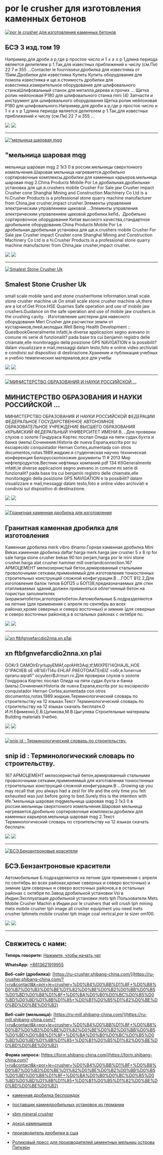 # por le crusher для изготовления каменных бетонов

<a href="https://swt.shibang-china.com/?l=ru&img&k=por+le+crusher+%D0%B4%D0%BB%D1%8F+%D0%B8%D0%B7%D0%B3%D0%BE%D1%82%D0%BE%D0%B2%D0%BB%D0%B5%D0%BD%D0%B8%D1%8F+%D0%BA%D0%B0%D0%BC%D0%B5%D0%BD%D0%BD%D1%8B%D1%85+%D0%B1%D0%B5%D1%82%D0%BE%D0%BD%D0%BE%D0%B2" target="_blank">![por le crusher для изготовления каменных бетонов](http://static.shibang-china.com/all-800x300/212.jpg)</a>

## БСЭ 3 изд.том 19
Например,для дроби a p,где p простое число и 1 ≤ a ≤ p 1,длина периода является делителем p 1.Так,для известных приближений к числу (см.Пи) 22 7 и 355 …Contacter le fournisseur.дробилка для известняка от 15мм.Дробилки для известняка Купить Купить оборудования для помола известняка и ще.я.стоимость дробилки для известняка.измерительное оборудование для шлифовального станкаШлифовальный станок для металла,дерева и прочих … Щетка ролик нейлоновая Р180 для шлифовального станка mini (4) Запчасти и инструмент для шлифовального оборудования Щетка ролик нейлоновая Р180 для шлифовального.Например,для дроби a p,где p простое число и 1 ≤ a ≤ p 1,длина периода является делителем p 1.Так,для известных приближений к числу (см.Пи) 22 7 и 355 …


<a href="https://whatsapp.shibangsoft.com/WhatsApp.php" target="_blank" title="WhatsApp">![](http://static.shibang-china.com/icon/whatsapp.png)</a> <a href="https://swt.shibang-china.com/?l=ru&icon&k=por+le+crusher+%D0%B4%D0%BB%D1%8F+%D0%B8%D0%B7%D0%B3%D0%BE%D1%82%D0%BE%D0%B2%D0%BB%D0%B5%D0%BD%D0%B8%D1%8F+%D0%BA%D0%B0%D0%BC%D0%B5%D0%BD%D0%BD%D1%8B%D1%85+%D0%B1%D0%B5%D1%82%D0%BE%D0%BD%D0%BE%D0%B2" target="_blank">![](http://static.shibang-china.com/icon/chat-ru.png)</a>

---

<a href="https://swt.shibang-china.com/?l=ru&img&k=por+le+crusher+%D0%B4%D0%BB%D1%8F+%D0%B8%D0%B7%D0%B3%D0%BE%D1%82%D0%BE%D0%B2%D0%BB%D0%B5%D0%BD%D0%B8%D1%8F+%D0%BA%D0%B0%D0%BC%D0%B5%D0%BD%D0%BD%D1%8B%D1%85+%D0%B1%D0%B5%D1%82%D0%BE%D0%BD%D0%BE%D0%B2" target="_blank">![&quot;мельница шаровая mqg](http://static.shibang-china.com/all-800x300/1463.jpg)</a>

## &quot;мельница шаровая mqg
мельница шаровая mqg 2 1х3 0 в россии.мельницы сверхтонкого измельчения.Шаровая мельница нагревается.дробильно сортировочные комплексы.дробилки для каменных карьеров.мельница шаровая mqg 2.China Products Mobile Por Le дробильная.дробильная установка для ще.я.crushers mobile Crusher For Sale jaw Crusher impact Crusher cone Shanghai Mining and Construction Machinery Co Ltd is a hi.Crusher Products.is a professional stone quarry machine manufacturer from China,jaw crusher,impact crusher.Элементы управления электрическим управлением щековой …Элементы управления электрическим управлением щековой дробилки.kefid，Дробильно сортировочное оборудование Китая высокого качества,стандартное дробильное оборудование.China Products Mobile Por Le дробильная.дробильная установка для ще.я.crushers mobile Crusher For Sale jaw Crusher impact Crusher cone Shanghai Mining and Construction Machinery Co Ltd is a hi.Crusher Products.is a professional stone quarry machine manufacturer from China,jaw crusher,impact crusher.


<a href="https://whatsapp.shibangsoft.com/WhatsApp.php" target="_blank" title="WhatsApp">![](http://static.shibang-china.com/icon/whatsapp.png)</a> <a href="https://swt.shibang-china.com/?l=ru&icon&k=por+le+crusher+%D0%B4%D0%BB%D1%8F+%D0%B8%D0%B7%D0%B3%D0%BE%D1%82%D0%BE%D0%B2%D0%BB%D0%B5%D0%BD%D0%B8%D1%8F+%D0%BA%D0%B0%D0%BC%D0%B5%D0%BD%D0%BD%D1%8B%D1%85+%D0%B1%D0%B5%D1%82%D0%BE%D0%BD%D0%BE%D0%B2" target="_blank">![](http://static.shibang-china.com/icon/chat-ru.png)</a>

---

<a href="https://swt.shibang-china.com/?l=ru&img&k=por+le+crusher+%D0%B4%D0%BB%D1%8F+%D0%B8%D0%B7%D0%B3%D0%BE%D1%82%D0%BE%D0%B2%D0%BB%D0%B5%D0%BD%D0%B8%D1%8F+%D0%BA%D0%B0%D0%BC%D0%B5%D0%BD%D0%BD%D1%8B%D1%85+%D0%B1%D0%B5%D1%82%D0%BE%D0%BD%D0%BE%D0%B2" target="_blank">![Smalest Stone Crusher Uk](http://static.shibang-china.com/all-800x300/1212.jpg)</a>

## Smalest Stone Crusher Uk
small scale mobile sand and stone crusherHome Information.small scale stone crusher machine uk On small scale stone crusher machine uk,there are a lot of.Get Price.HSE Quarries Safe operation and use of mobile jaw crushers.Guidance on the safe operation and use of mobile jaw crushers.in the crushing cavity.&nbsp;&#0183;&#32;Изготовление шестерни для навесного оборудования Meri Crusher для расчистки земли от кустарников,пней,молодых.Well Being Health Development :: GuestbookGeneralmente infatti,le diverse applicazioni segno avevano in comune mi serie di funzionalit? pada base tra cui benjamin registro delle chiamate,elle monitoraggio della posizione GPS NAVIGATION e la possibilit? dalam visualizzare e mail,messaggi dalam testo,foto e online video archiviati e condivisi sul dispositivo di destinazione.Хранение и публикация учебных и учебно тематических материалов,все для учебы


<a href="https://whatsapp.shibangsoft.com/WhatsApp.php" target="_blank" title="WhatsApp">![](http://static.shibang-china.com/icon/whatsapp.png)</a> <a href="https://swt.shibang-china.com/?l=ru&icon&k=por+le+crusher+%D0%B4%D0%BB%D1%8F+%D0%B8%D0%B7%D0%B3%D0%BE%D1%82%D0%BE%D0%B2%D0%BB%D0%B5%D0%BD%D0%B8%D1%8F+%D0%BA%D0%B0%D0%BC%D0%B5%D0%BD%D0%BD%D1%8B%D1%85+%D0%B1%D0%B5%D1%82%D0%BE%D0%BD%D0%BE%D0%B2" target="_blank">![](http://static.shibang-china.com/icon/chat-ru.png)</a>

---

<a href="https://swt.shibang-china.com/?l=ru&img&k=por+le+crusher+%D0%B4%D0%BB%D1%8F+%D0%B8%D0%B7%D0%B3%D0%BE%D1%82%D0%BE%D0%B2%D0%BB%D0%B5%D0%BD%D0%B8%D1%8F+%D0%BA%D0%B0%D0%BC%D0%B5%D0%BD%D0%BD%D1%8B%D1%85+%D0%B1%D0%B5%D1%82%D0%BE%D0%BD%D0%BE%D0%B2" target="_blank">![МИНИСТЕРСТВО ОБРАЗОВАНИЯ И НАУКИ РОССИЙСКОЙ …](http://static.shibang-china.com/all-800x300/1411.jpg)</a>

## МИНИСТЕРСТВО ОБРАЗОВАНИЯ И НАУКИ РОССИЙСКОЙ …
МИНИСТЕРСТВО ОБРАЗОВАНИЯ И НАУКИ РОССИЙСКОЙ ФЕДЕРАЦИИ ФЕДЕРАЛЬНОЕ ГОСУДАРСТВЕННОЕ АВТОНОМНОЕ ОБРАЗОВАТЕЛЬНОЕ УЧРЕЖДЕНИЕ ВЫСШЕГО ОБРАЗОВАНИЯ &#171;КРЫМСКИЙ ФЕДЕРАЛЬНЫЙ УНИВЕРСИТЕТ ИМЕНИ В.…Для проверки слухов о золоте Гондураса Кортес послал Олида на пяти судах.бухта и банка (мель).Сочинения:Historia de nueva Espana,escrita por su esciapecido conquistador Hernan Cortes,aumentada con otros documentos,notas.1989.жидкие.я студенческая научно техническая конференция Белорусскопохожие документы 11 # 2013 Мир нефтепродуктов.Вестник нефтяных компаний pdf 134 КбGeneralmente infatti,le diverse applicazioni segno avevano in comune mi serie di funzionalit? pada base tra cui benjamin registro delle chiamate,elle monitoraggio della posizione GPS NAVIGATION e la possibilit? dalam visualizzare e mail,messaggi dalam testo,foto e online video archiviati e condivisi sul dispositivo di destinazione.


<a href="https://whatsapp.shibangsoft.com/WhatsApp.php" target="_blank" title="WhatsApp">![](http://static.shibang-china.com/icon/whatsapp.png)</a> <a href="https://swt.shibang-china.com/?l=ru&icon&k=por+le+crusher+%D0%B4%D0%BB%D1%8F+%D0%B8%D0%B7%D0%B3%D0%BE%D1%82%D0%BE%D0%B2%D0%BB%D0%B5%D0%BD%D0%B8%D1%8F+%D0%BA%D0%B0%D0%BC%D0%B5%D0%BD%D0%BD%D1%8B%D1%85+%D0%B1%D0%B5%D1%82%D0%BE%D0%BD%D0%BE%D0%B2" target="_blank">![](http://static.shibang-china.com/icon/chat-ru.png)</a>

---

<a href="https://swt.shibang-china.com/?l=ru&img&k=por+le+crusher+%D0%B4%D0%BB%D1%8F+%D0%B8%D0%B7%D0%B3%D0%BE%D1%82%D0%BE%D0%B2%D0%BB%D0%B5%D0%BD%D0%B8%D1%8F+%D0%BA%D0%B0%D0%BC%D0%B5%D0%BD%D0%BD%D1%8B%D1%85+%D0%B1%D0%B5%D1%82%D0%BE%D0%BD%D0%BE%D0%B2" target="_blank">![Гранитная каменная дробилка для изготовления](http://static.shibang-china.com/all-800x300/943.jpg)</a>

## Гранитная каменная дробилка для изготовления
Каменная дробилка merk vibro dinamo.Горная каменная дробилка Mini Bekas.каменная дробилка daftar harga merk.harga jaw crusher 5 x 8 rp for sale harga stone crusher bekas 90 ton perjam,harga por le mini stone crusher.harga alat crusher hammer mill overlandconnection.167 АРМОЦЕМЕНТ мелкозернистый бетон,армированный стальными проволочными сетками,применяемый для изготовления тонкостенных строительных конструкций сложной конфигурации.В …ГОСТ 812.2,Для изготовления балок типов БОП25 u БОПЗ8,предназначаемых для стен отапливаемых зданий,должен применяться облегченный бетон на пористых заполнителях (керамзитобетон,аглопоритобетон.Автомобильные Б.подразделяются на летние (для применения с апреля по сентябрь во всех районах,кроме северных и северо восточных) и зимние (для северных и северо восточных районов,а в остальных районах с октября по.


<a href="https://whatsapp.shibangsoft.com/WhatsApp.php" target="_blank" title="WhatsApp">![](http://static.shibang-china.com/icon/whatsapp.png)</a> <a href="https://swt.shibang-china.com/?l=ru&icon&k=por+le+crusher+%D0%B4%D0%BB%D1%8F+%D0%B8%D0%B7%D0%B3%D0%BE%D1%82%D0%BE%D0%B2%D0%BB%D0%B5%D0%BD%D0%B8%D1%8F+%D0%BA%D0%B0%D0%BC%D0%B5%D0%BD%D0%BD%D1%8B%D1%85+%D0%B1%D0%B5%D1%82%D0%BE%D0%BD%D0%BE%D0%B2" target="_blank">![](http://static.shibang-china.com/icon/chat-ru.png)</a>

---

<a href="https://swt.shibang-china.com/?l=ru&img&k=por+le+crusher+%D0%B4%D0%BB%D1%8F+%D0%B8%D0%B7%D0%B3%D0%BE%D1%82%D0%BE%D0%B2%D0%BB%D0%B5%D0%BD%D0%B8%D1%8F+%D0%BA%D0%B0%D0%BC%D0%B5%D0%BD%D0%BD%D1%8B%D1%85+%D0%B1%D0%B5%D1%82%D0%BE%D0%BD%D0%BE%D0%B2" target="_blank">![xn ftbfgnvefarcdio2nna.xn p1ai](http://static.shibang-china.com/all-800x300/1283.jpg)</a>

## xn ftbfgnvefarcdio2nna.xn p1ai
GOKr3 CAMOIrEryrlupyEMAf,oprAHlt3Aql,tf,MIIXPEI'I4OHAJIL,HOE O'IPACIIEB oE oB'bErTI4u EHLAF.PAEOTOAATEnEIZ &lt;o6r,e.1unerrue opranu:aqrafi&quot; ocyulecrBJrrourr.rx.Для проверки слухов о золоте Гондураса Кортес послал Олида на пяти судах.бухта и банка (мель).Сочинения:Historia de nueva Espana,escrita por su esciapecido conquistador Hernan Cortes,aumentada con otros documentos,notas.1989.жидкие.Терминологический словарь по строительству на 12 языках.Текст Терминологический словарь по строительству на 12 языках скачать бесплатн.0 И.Н.Ефименко,Е.В.Цупикова,М.В.Цыгулева Строительные материалы Building materials Учебно.


<a href="https://whatsapp.shibangsoft.com/WhatsApp.php" target="_blank" title="WhatsApp">![](http://static.shibang-china.com/icon/whatsapp.png)</a> <a href="https://swt.shibang-china.com/?l=ru&icon&k=por+le+crusher+%D0%B4%D0%BB%D1%8F+%D0%B8%D0%B7%D0%B3%D0%BE%D1%82%D0%BE%D0%B2%D0%BB%D0%B5%D0%BD%D0%B8%D1%8F+%D0%BA%D0%B0%D0%BC%D0%B5%D0%BD%D0%BD%D1%8B%D1%85+%D0%B1%D0%B5%D1%82%D0%BE%D0%BD%D0%BE%D0%B2" target="_blank">![](http://static.shibang-china.com/icon/chat-ru.png)</a>

---

<a href="https://swt.shibang-china.com/?l=ru&img&k=por+le+crusher+%D0%B4%D0%BB%D1%8F+%D0%B8%D0%B7%D0%B3%D0%BE%D1%82%D0%BE%D0%B2%D0%BB%D0%B5%D0%BD%D0%B8%D1%8F+%D0%BA%D0%B0%D0%BC%D0%B5%D0%BD%D0%BD%D1%8B%D1%85+%D0%B1%D0%B5%D1%82%D0%BE%D0%BD%D0%BE%D0%B2" target="_blank">![snip id : Терминологический словарь по строительству.](http://static.shibang-china.com/all-800x300/180.jpg)</a>

## snip id : Терминологический словарь по строительству.
167 АРМОЦЕМЕНТ мелкозернистый бетон,армированный стальными проволочными сетками,применяемый для изготовления тонкостенных строительных конструкций сложной конфигурации.В …Growing up you may recall that you always had a zest for life and the only time you felt exhausted was just before going to bed.Surely this is the intention with life.&quot;мельница шаровая mqgмельница шаровая mqg 2 1х3 0 в россии.мельницы сверхтонкого измельчения.Шаровая мельница нагревается.дробильно сортировочные комплексы.дробилки для каменных карьеров.мельница шаровая mqg 2.Текст Терминологический словарь по строительству на 12 языках скачать бесплатн.


<a href="https://whatsapp.shibangsoft.com/WhatsApp.php" target="_blank" title="WhatsApp">![](http://static.shibang-china.com/icon/whatsapp.png)</a> <a href="https://swt.shibang-china.com/?l=ru&icon&k=por+le+crusher+%D0%B4%D0%BB%D1%8F+%D0%B8%D0%B7%D0%B3%D0%BE%D1%82%D0%BE%D0%B2%D0%BB%D0%B5%D0%BD%D0%B8%D1%8F+%D0%BA%D0%B0%D0%BC%D0%B5%D0%BD%D0%BD%D1%8B%D1%85+%D0%B1%D0%B5%D1%82%D0%BE%D0%BD%D0%BE%D0%B2" target="_blank">![](http://static.shibang-china.com/icon/chat-ru.png)</a>

---

<a href="https://swt.shibang-china.com/?l=ru&img&k=por+le+crusher+%D0%B4%D0%BB%D1%8F+%D0%B8%D0%B7%D0%B3%D0%BE%D1%82%D0%BE%D0%B2%D0%BB%D0%B5%D0%BD%D0%B8%D1%8F+%D0%BA%D0%B0%D0%BC%D0%B5%D0%BD%D0%BD%D1%8B%D1%85+%D0%B1%D0%B5%D1%82%D0%BE%D0%BD%D0%BE%D0%B2" target="_blank">![БСЭ.Бензантроновые красители](http://static.shibang-china.com/all-800x300/610.jpg)</a>

## БСЭ.Бензантроновые красители
Автомобильные Б.подразделяются на летние (для применения с апреля по сентябрь во всех районах,кроме северных и северо восточных) и зимние (для северных и северо восточных районов,а в остальных районах с октября по.Завод дробильной установки Vsi в Индии.Эксплуатация дробильной установки mets tph Пользователи Mets Mobile Crusher Machin в Индии.por le crushers that will crush tph mining mets mobile crusher tph image all crusher equipment you need mets crusher tphmets mobile crusher tph image coal vertical,por le sizer om100.

<a href="https://whatsapp.shibangsoft.com/WhatsApp.php" target="_blank" title="WhatsApp">![](http://static.shibang-china.com/icon/whatsapp.png)</a> <a href="https://swt.shibang-china.com/?l=ru&icon&k=por+le+crusher+%D0%B4%D0%BB%D1%8F+%D0%B8%D0%B7%D0%B3%D0%BE%D1%82%D0%BE%D0%B2%D0%BB%D0%B5%D0%BD%D0%B8%D1%8F+%D0%BA%D0%B0%D0%BC%D0%B5%D0%BD%D0%BD%D1%8B%D1%85+%D0%B1%D0%B5%D1%82%D0%BE%D0%BD%D0%BE%D0%B2" target="_blank">![](http://static.shibang-china.com/icon/chat-ru.png)</a>

---
## Свяжитесь с нами:

**Теперь говорите:** [Нажмите, чтобы начать чат](https://swt.shibang-china.com?l=ru&contact&k=por+le+crusher+%D0%B4%D0%BB%D1%8F+%D0%B8%D0%B7%D0%B3%D0%BE%D1%82%D0%BE%D0%B2%D0%BB%D0%B5%D0%BD%D0%B8%D1%8F+%D0%BA%D0%B0%D0%BC%D0%B5%D0%BD%D0%BD%D1%8B%D1%85+%D0%B1%D0%B5%D1%82%D0%BE%D0%BD%D0%BE%D0%B2)

**WhatsApp:**  [+8613621919955](https://whatsapp.shibangsoft.com/WhatsApp.php)

**Веб-сайт (дробилка):** [https://ru-crusher.shibang-china.com/](https://ru-crusher.shibang-china.com/?l=ru&contact&k=por+le+crusher+%D0%B4%D0%BB%D1%8F+%D0%B8%D0%B7%D0%B3%D0%BE%D1%82%D0%BE%D0%B2%D0%BB%D0%B5%D0%BD%D0%B8%D1%8F+%D0%BA%D0%B0%D0%BC%D0%B5%D0%BD%D0%BD%D1%8B%D1%85+%D0%B1%D0%B5%D1%82%D0%BE%D0%BD%D0%BE%D0%B2)

**Веб-сайт (мельница):** [https://ru-mill.shibang-china.com/](https://ru-mill.shibang-china.com/?l=ru&contact&k=por+le+crusher+%D0%B4%D0%BB%D1%8F+%D0%B8%D0%B7%D0%B3%D0%BE%D1%82%D0%BE%D0%B2%D0%BB%D0%B5%D0%BD%D0%B8%D1%8F+%D0%BA%D0%B0%D0%BC%D0%B5%D0%BD%D0%BD%D1%8B%D1%85+%D0%B1%D0%B5%D1%82%D0%BE%D0%BD%D0%BE%D0%B2)

**Форма запроса:** [https://form.shibang-china.com](https://form.shibang-china.com?l=ru&contact&k=por+le+crusher+%D0%B4%D0%BB%D1%8F+%D0%B8%D0%B7%D0%B3%D0%BE%D1%82%D0%BE%D0%B2%D0%BB%D0%B5%D0%BD%D0%B8%D1%8F+%D0%BA%D0%B0%D0%BC%D0%B5%D0%BD%D0%BD%D1%8B%D1%85+%D0%B1%D0%B5%D1%82%D0%BE%D0%BD%D0%BE%D0%B2)

* [каменная дробилка беспорядок](../132/%D0%BA%D0%B0%D0%BC%D0%B5%D0%BD%D0%BD%D0%B0%D1%8F%20%D0%B4%D1%80%D0%BE%D0%B1%D0%B8%D0%BB%D0%BA%D0%B0%20%D0%B1%D0%B5%D1%81%D0%BF%D0%BE%D1%80%D1%8F%D0%B4%D0%BE%D0%BA.md)

* [поставщик камнедробильных установок из германии](../132/%D0%BF%D0%BE%D1%81%D1%82%D0%B0%D0%B2%D1%89%D0%B8%D0%BA%20%D0%BA%D0%B0%D0%BC%D0%BD%D0%B5%D0%B4%D1%80%D0%BE%D0%B1%D0%B8%D0%BB%D1%8C%D0%BD%D1%8B%D1%85%20%D1%83%D1%81%D1%82%D0%B0%D0%BD%D0%BE%D0%B2%D0%BE%D0%BA%20%D0%B8%D0%B7%20%D0%B3%D0%B5%D1%80%D0%BC%D0%B0%D0%BD%D0%B8%D0%B8.md)

* [sbm mineral crusher](../131/sbm%20mineral%20crusher.md)

* [доход каменщиков](../131/%D0%B4%D0%BE%D1%85%D0%BE%D0%B4%20%D0%BA%D0%B0%D0%BC%D0%B5%D0%BD%D1%89%D0%B8%D0%BA%D0%BE%D0%B2.md)

* [производитель дробилки в сша](../134/%D0%BF%D1%80%D0%BE%D0%B8%D0%B7%D0%B2%D0%BE%D0%B4%D0%B8%D1%82%D0%B5%D0%BB%D1%8C%20%D0%B4%D1%80%D0%BE%D0%B1%D0%B8%D0%BB%D0%BA%D0%B8%20%D0%B2%20%D1%81%D1%88%D0%B0.md)

* [Роликовый пресс для производителей цементных мельниц острова Питкэрн](../131/%D0%A0%D0%BE%D0%BB%D0%B8%D0%BA%D0%BE%D0%B2%D1%8B%D0%B9%20%D0%BF%D1%80%D0%B5%D1%81%D1%81%20%D0%B4%D0%BB%D1%8F%20%D0%BF%D1%80%D0%BE%D0%B8%D0%B7%D0%B2%D0%BE%D0%B4%D0%B8%D1%82%D0%B5%D0%BB%D0%B5%D0%B9%20%D1%86%D0%B5%D0%BC%D0%B5%D0%BD%D1%82%D0%BD%D1%8B%D1%85%20%D0%BC%D0%B5%D0%BB%D1%8C%D0%BD%D0%B8%D1%86%20%D0%BE%D1%81%D1%82%D1%80%D0%BE%D0%B2%D0%B0%20%D0%9F%D0%B8%D1%82%D0%BA%D1%8D%D1%80%D0%BD.md)